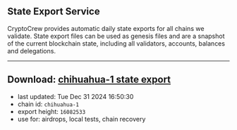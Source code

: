 ## State Export Service
CryptoCrew provides automatic daily state exports for all chains we validate. State export files can be used as genesis files and are a snapshot of the current blockchain state, including all validators, accounts, balances and delegations.

---
**Download: [chihuahua-1 state export](https://dl-eu2.ccvalidators.com/SERVICE/chihuahua/chihuahua-1_export_16082533.json)**
---

- last updated: Tue Dec 31 2024 16:50:30
- chain id: `chihuahua-1`
- export height: `16082533`
- use for: airdrops, local tests, chain recovery
